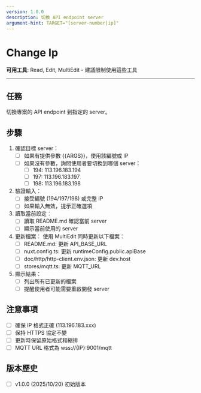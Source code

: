 ```yaml
---
version: 1.0.0
description: 切換 API endpoint server
argument-hint: TARGET="[server-number|ip]"
---
```

# Change Ip

**可用工具**: Read, Edit, MultiEdit - 建議限制使用這些工具

---
## 任務
切換專案的 API endpoint 到指定的 server。

## 步驟

1. 確認目標 server：
   - [ ] 如果有提供參數 {{ARGS}}，使用該編號或 IP
   - [ ] 如果沒有參數，詢問使用者要切換到哪個 server：
     - [ ] 194: 113.196.183.194
     - [ ] 197: 113.196.183.197
     - [ ] 198: 113.196.183.198

2. 驗證輸入：
   - [ ] 接受編號 (194/197/198) 或完整 IP
   - [ ] 如果輸入無效，提示正確選項

3. 讀取當前設定：
   - [ ] 讀取 README.md 確認當前 server
   - [ ] 顯示當前使用的 server

4. 更新檔案：
   使用 MultiEdit 同時更新以下檔案：
   - [ ] README.md: 更新 API_BASE_URL
   - [ ] nuxt.config.ts: 更新 runtimeConfig.public.apiBase
   - [ ] doc/http/http-client.env.json: 更新 dev.host
   - [ ] stores/mqtt.ts: 更新 MQTT_URL

5. 顯示結果：
   - [ ] 列出所有已更新的檔案
   - [ ] 提醒使用者可能需要重啟開發 server

## 注意事項

- [ ] 確保 IP 格式正確 (113.196.183.xxx)
- [ ] 保持 HTTPS 協定不變
- [ ] 更新時保留原始格式和縮排
- [ ] MQTT URL 格式為 wss://{IP}:9001/mqtt

## 版本歷史
- [ ] v1.0.0 (2025/10/20) 初始版本
